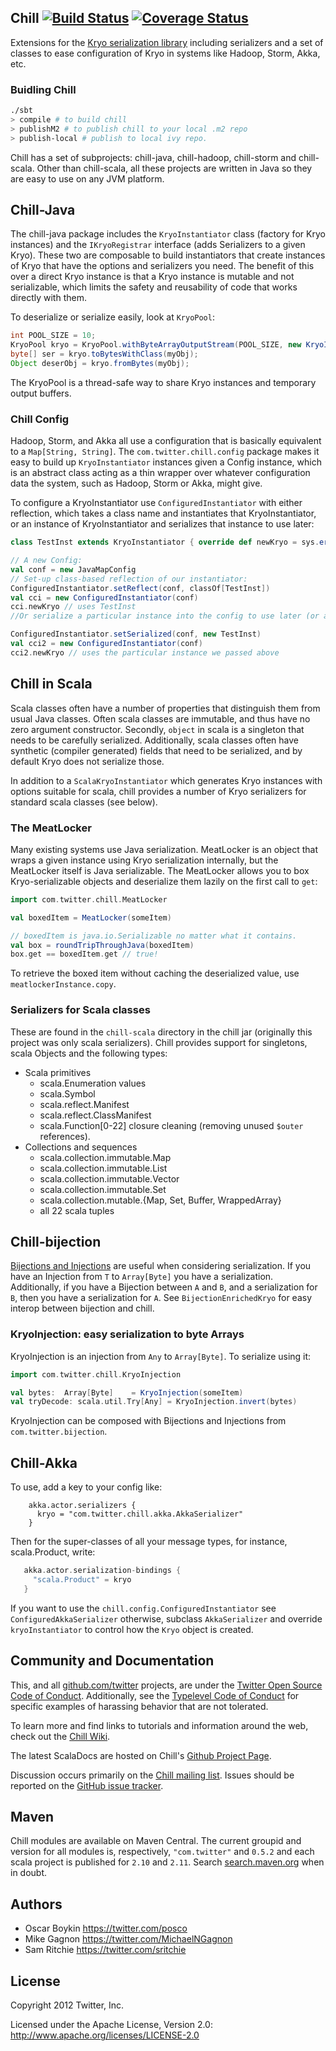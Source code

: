 ## Chill [![Build Status](https://secure.travis-ci.org/twitter/chill.png)](http://travis-ci.org/twitter/chill) [![Coverage Status](https://coveralls.io/repos/twitter/chill/badge.png?branch=develop)](https://coveralls.io/r/twitter/chill?branch=develop)

Extensions for the [Kryo serialization library](https://github.com/EsotericSoftware/kryo) including
serializers and a set of classes to ease configuration of Kryo in systems like Hadoop, Storm,
Akka, etc.


### Buidling Chill

```bash
./sbt
> compile # to build chill
> publishM2 # to publish chill to your local .m2 repo
> publish-local # publish to local ivy repo.
```

Chill has a set of subprojects: chill-java, chill-hadoop, chill-storm and chill-scala.  Other than
chill-scala, all these projects are written in Java so they are easy to use on any JVM platform.

## Chill-Java

The chill-java package includes the `KryoInstantiator` class (factory for Kryo instances)
and the `IKryoRegistrar` interface (adds Serializers to a given Kryo). These two are composable
to build instantiators that create instances of Kryo that have the options and serializers you
need. The benefit of this over a direct Kryo instance is that a Kryo instance is mutable and not
serializable, which limits the safety and reusability of code that works directly with them.

To deserialize or serialize easily, look at `KryoPool`:

```java
int POOL_SIZE = 10;
KryoPool kryo = KryoPool.withByteArrayOutputStream(POOL_SIZE, new KryoInstantiator());
byte[] ser = kryo.toBytesWithClass(myObj);
Object deserObj = kryo.fromBytes(myObj);
```

The KryoPool is a thread-safe way to share Kryo instances and temporary output buffers.

### Chill Config

Hadoop, Storm, and Akka all use a configuration that is basically equivalent to a `Map[String,
String]`. The `com.twitter.chill.config` package makes it easy to build up `KryoInstantiator`
instances given a Config instance, which is an abstract class acting as a thin wrapper over
whatever configuration data the system, such as Hadoop, Storm or Akka, might give.

To configure a KryoInstantiator use `ConfiguredInstantiator` with either reflection,
which takes a class name and instantiates that KryoInstantiator, or an instance of KryoInstantiator
and serializes that instance to use later:
```scala
class TestInst extends KryoInstantiator { override def newKryo = sys.error("blow up") }

// A new Config:
val conf = new JavaMapConfig
// Set-up class-based reflection of our instantiator:
ConfiguredInstantiator.setReflect(conf, classOf[TestInst])
val cci = new ConfiguredInstantiator(conf)
cci.newKryo // uses TestInst
//Or serialize a particular instance into the config to use later (or another node):

ConfiguredInstantiator.setSerialized(conf, new TestInst)
val cci2 = new ConfiguredInstantiator(conf)
cci2.newKryo // uses the particular instance we passed above
```

## Chill in Scala

Scala classes often have a number of properties that distinguish them from usual Java classes. Often
scala classes are immutable, and thus have no zero argument constructor. Secondly, `object` in scala is
a singleton that needs to be carefully serialized. Additionally, scala classes often have synthetic
(compiler generated) fields that need to be serialized, and by default Kryo does not serialize
those.

In addition to a `ScalaKryoInstantiator` which generates Kryo instances with options suitable for
scala, chill provides a number of Kryo serializers for standard scala classes (see below).

### The MeatLocker

Many existing systems use Java serialization. MeatLocker is an object that wraps a given instance
using Kryo serialization internally, but the MeatLocker itself is Java serializable.
The MeatLocker allows you to box Kryo-serializable objects and deserialize them lazily on the first call to `get`:

```scala
import com.twitter.chill.MeatLocker

val boxedItem = MeatLocker(someItem)

// boxedItem is java.io.Serializable no matter what it contains.
val box = roundTripThroughJava(boxedItem)
box.get == boxedItem.get // true!
```

To retrieve the boxed item without caching the deserialized value, use `meatlockerInstance.copy`.

### Serializers for Scala classes

These are found in the `chill-scala` directory in the chill jar (originally this project was
only scala serializers).  Chill provides support for singletons, scala Objects and the following types:

* Scala primitives
  * scala.Enumeration values
  * scala.Symbol
  * scala.reflect.Manifest
  * scala.reflect.ClassManifest
  * scala.Function[0-22] closure cleaning (removing unused `$outer` references).
* Collections and sequences
  * scala.collection.immutable.Map
  * scala.collection.immutable.List
  * scala.collection.immutable.Vector
  * scala.collection.immutable.Set
  * scala.collection.mutable.{Map, Set, Buffer, WrappedArray}
  * all 22 scala tuples

## Chill-bijection

[Bijections and Injections](https://github.com/twitter/bijection) are useful when considering serialization. If you have an Injection from `T` to `Array[Byte]` you have a serialization.  Additionally, if you have a Bijection between `A` and `B`, and a serialization for `B`, then you have a serialization for `A`.  See `BijectionEnrichedKryo` for easy interop between bijection and chill.

### KryoInjection: easy serialization to byte Arrays

KryoInjection is an injection from `Any` to `Array[Byte]`. To serialize using it:

```scala
import com.twitter.chill.KryoInjection

val bytes:  Array[Byte]    = KryoInjection(someItem)
val tryDecode: scala.util.Try[Any] = KryoInjection.invert(bytes)
```

KryoInjection can be composed with Bijections and Injections from `com.twitter.bijection`.

## Chill-Akka

To use, add a key to your config like:
```
    akka.actor.serializers {
      kryo = "com.twitter.chill.akka.AkkaSerializer"
    }
```

Then for the super-classes of all your message types, for instance, scala.Product, write:
```scala
   akka.actor.serialization-bindings {
     "scala.Product" = kryo
   }
```

If you want to use the `chill.config.ConfiguredInstantiator` see `ConfiguredAkkaSerializer`
otherwise, subclass `AkkaSerializer` and override `kryoInstantiator` to control how the `Kryo`
object is created.

## Community and Documentation

This, and all [github.com/twitter](https://github.com/twitter) projects, are under the [Twitter Open Source Code of Conduct](https://engineering.twitter.com/opensource/code-of-conduct). Additionally, see the [Typelevel Code of Conduct](http://typelevel.org/conduct) for specific examples of harassing behavior that are not tolerated.

To learn more and find links to tutorials and information around the web, check out the [Chill Wiki](https://github.com/twitter/chill/wiki).

The latest ScalaDocs are hosted on Chill's [Github Project Page](http://twitter.github.io/chill).

Discussion occurs primarily on the [Chill mailing list](https://groups.google.com/forum/#!forum/chill-user). Issues should be reported on the [GitHub issue tracker](https://github.com/twitter/chill/issues).

## Maven

Chill modules are available on Maven Central. The current groupid and version for all modules is, respectively, `"com.twitter"` and  `0.5.2` and each scala project is published for `2.10` and `2.11`. Search [search.maven.org](http://search.maven.org/#search%7Cga%7C1%7Cchill) when in doubt.

## Authors

* Oscar Boykin <https://twitter.com/posco>
* Mike Gagnon <https://twitter.com/MichaelNGagnon>
* Sam Ritchie <https://twitter.com/sritchie>

## License

Copyright 2012 Twitter, Inc.

Licensed under the Apache License, Version 2.0: http://www.apache.org/licenses/LICENSE-2.0
